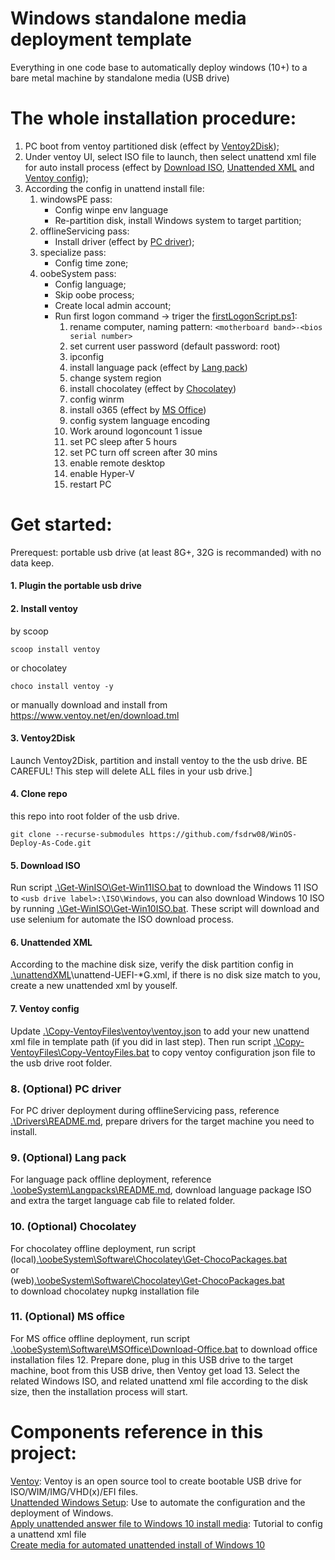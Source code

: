 # Windows standalone media deployment template
Everything in one code base to automatically deploy windows (10+) to a bare metal machine by standalone media (USB drive)

# The whole installation procedure:
1. PC boot from ventoy partitioned disk (effect by [Ventoy2Disk](#3-ventoy2disk));
2. Under ventoy UI, select ISO file to launch, then select unattend xml file for auto install process (effect by [Download ISO](#5-download-iso), [Unattended XML](#6-unattended-xml) and  [Ventoy config](#7-ventoy-config));
3. According the config in unattend install file:
   1. windowsPE pass: 
      - Config winpe env language
      - Re-partition disk, install Windows system to target partition;
   2. offlineServicing pass: 
      - Install driver (effect by [PC driver](#8-optional-pc-driver));
   3. specialize pass: 
      - Config time zone;
   4. oobeSystem pass:
      - Config language;
      - Skip oobe process;
      - Create local admin account;
      - Run first logon command -> triger the [firstLogonScript.ps1](./oobeSystem/firstLogonScript.ps1):
        1. rename computer, naming pattern: `<motherboard band>-<bios serial number>`
        2. set current user password (default password: root)
        3. ipconfig
        4. install language pack (effect by [Lang pack](#9-optional-lang-pack))
        5. change system region
        6. install chocolatey (effect by [Chocolatey](#10-optional-chocolatey))
        7. config winrm
        8.  install o365 (effect by [MS Office](#11-optional-ms-office))
        9.  config system language encoding
        10. Work around logoncount 1 issue
        11. set PC sleep after 5 hours
        12. set PC turn off screen after 30 mins
        13. enable remote desktop
        14. enable Hyper-V
        15. restart PC
   
   
# Get started:
Prerequest: portable usb drive (at least 8G+, 32G is recommanded) with no data keep.  
   #### 1. Plugin the portable usb drive
   #### 2. Install ventoy 
   by scoop 
   ```
   scoop install ventoy
   ```

   or chocolatey
   ```
   choco install ventoy -y
   ```
   or manually download and install from 
   https://www.ventoy.net/en/download.tml
   #### 3. Ventoy2Disk
   Launch Ventoy2Disk, partition and install ventoy to the the usb drive. BE CAREFUL! This step will delete ALL files in your usb drive.]  
   #### 4. Clone repo
   this repo into root folder of the usb drive.
   ```
   git clone --recurse-submodules https://github.com/fsdrw08/WinOS-Deploy-As-Code.git
   ```  
   #### 5. Download ISO
   Run script [.\Get-WinISO\Get-Win11ISO.bat](Get-WinISO/Get-Win11ISO.bat) to download the Windows 11 ISO to `<usb drive label>:\ISO\Windows`, you can also download Windows 10 ISO by running [.\Get-WinISO\Get-Win10ISO.bat](Get-WinISO/Get-Win10ISO.bat). These script will download and use selenium for automate the ISO download process.
   #### 6. Unattended XML
   According to the machine disk size, verify the disk partition config in [.\unattendXML](/unattendXML/)\unattend-UEFI-*G.xml, if there is no disk size match to you, create a new unattended xml by youself.
   #### 7. Ventoy config
   Update [.\Copy-VentoyFiles\ventoy\ventoy.json](Copy-VentoyFiles/ventoy/ventoy.json) to add your new unattend xml file in template path (if you did in last step). Then run script [.\Copy-VentoyFiles\Copy-VentoyFiles.bat](Copy-VentoyFiles/Copy-VentoyFiles.bat) to copy ventoy configuration json file to the usb drive root folder.
   ### 8. (Optional) PC driver
   For PC driver deployment during offlineServicing pass, reference [.\Drivers\README.md](Drivers/README.md), prepare drivers for the target machine you need to install.
   ### 9. (Optional) Lang pack
   For language pack offline deployment, reference [.\oobeSystem\Langpacks\README.md](oobeSystem/Langpacks/README.md), download language package ISO and extra the target language cab file to related folder.
   ### 10. (Optional) Chocolatey
   For chocolatey offline deployment, run script  
(local)[.\oobeSystem\Software\Chocolatey\Get-ChocoPackages.bat](oobeSystem/Software/Chocolatey/Get-ChocoPackages.bat)  
or  
(web)[.\oobeSystem\Software\Chocolatey\Get-ChocoPackages.bat](https://github.com/fsdrw08/Install-ChocoOffline/blob/main/Get-ChocoPackages.bat)  
to download chocolatey nupkg installation file
   ### 11. (Optional) MS office
   For MS office offline deployment, run script [.\oobeSystem\Software\MSOffice\Download-Office.bat](oobeSystem/Software/MSOffice/Download-Office.bat) to download office installation files
12. Prepare done, plug in this USB drive to the target machine, boot from this USB drive, then Ventoy get load
13. Select the related Windows ISO, and related unattend xml file according to the disk size, then the installation process will start.


# Components reference in this project:
[Ventoy](https://github.com/ventoy/Ventoy): Ventoy is an open source tool to create bootable USB drive for ISO/WIM/IMG/VHD(x)/EFI files.  
[Unattended Windows Setup](https://docs.microsoft.com/en-us/windows-hardware/customize/desktop/unattend/): Use to automate the configuration and the deployment of Windows.  
[Apply unattended answer file to Windows 10 install media](https://www.tenforums.com/tutorials/131765-apply-unattended-answer-file-windows-10-install-media.html): Tutorial to config a unattend xml file  
[Create media for automated unattended install of Windows 10](https://www.tenforums.com/tutorials/96683-create-media-automated-unattended-install-windows-10-a.html)

